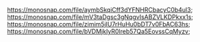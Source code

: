 https://monosnap.com/file/aymbSkqiCff3dYFNHRCbacyC0b4ul3;
https://monosnap.com/file/mV3taDgsc3gNqgvIsABZVLKDPkxx1s;
https://monosnap.com/file/zimim5jIU7rHuHu0bDT7v0FbAC63hs;
https://monosnap.com/file/bVDMjkIyR0lreb57Qa5EovssCqMyzv;